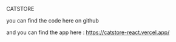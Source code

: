 CATSTORE

you can find the code here on github

and you can find the app here : https://catstore-react.vercel.app/
